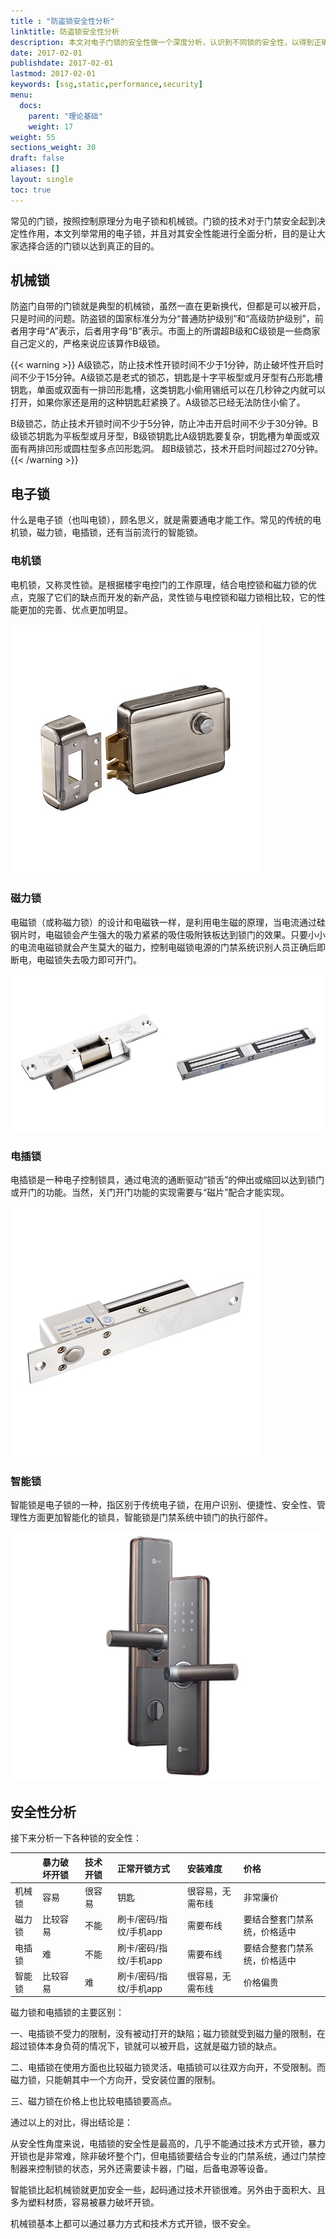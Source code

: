 ```yaml
---
title : "防盗锁安全性分析"
linktitle: 防盗锁安全性分析
description: 本文对电子门锁的安全性做一个深度分析，认识到不同锁的安全性，以得到正确选择和使用
date: 2017-02-01
publishdate: 2017-02-01
lastmod: 2017-02-01
keywords: [ssg,static,performance,security]
menu:
  docs:
    parent: "理论基础"
    weight: 17
weight: 55
sections_weight: 30
draft: false
aliases: []
layout: single
toc: true
---
```


常见的门锁，按照控制原理分为电子锁和机械锁。门锁的技术对于门禁安全起到决定性作用，本文列举常用的电子锁，并且对其安全性能进行全面分析，目的是让大家选择合适的门锁以达到真正的目的。

## 机械锁

防盗门自带的门锁就是典型的机械锁，虽然一直在更新换代，但都是可以被开启，只是时间的问题。防盗锁的国家标准分为分“普通防护级别”和“高级防护级别”，前者用字母“A”表示，后者用字母“B”表示。市面上的所谓超B级和C级锁是一些商家自己定义的，严格来说应该算作B级锁。

{{< warning >}}
A级锁芯，防止技术性开锁时间不少于1分钟，防止破坏性开启时间不少于15分钟。A级锁芯是老式的锁芯，钥匙是十字平板型或月牙型有凸形匙槽钥匙，单面或双面有一排凹形匙槽，这类钥匙小偷用锡纸可以在几秒钟之内就可以打开，如果你家还是用的这种钥匙赶紧换了。A级锁芯已经无法防住小偷了。

B级锁芯，防止技术开锁时间不少于5分钟，防止冲击开启时间不少于30分钟。B级锁芯钥匙为平板型或月牙型，B级锁钥匙比A级钥匙要复杂，钥匙槽为单面或双面有两排凹形或圆柱型多点凹形匙洞。
超B级锁芯，技术开启时间超过270分钟。
{{< /warning >}}

## 电子锁

什么是电子锁（也叫电锁），顾名思义，就是需要通电才能工作。常见的传统的电机锁，磁力锁，电插锁，还有当前流行的智能锁。

### 电机锁

电机锁，又称灵性锁。是根据楼宇电控门的工作原理，结合电控锁和磁力锁的优点，克服了它们的缺点而开发的新产品，灵性锁与电控锁和磁力锁相比较，它的性能更加的完善、优点更加明显。

![电机锁](images/intelligent-electric-lock.jpg)

### 磁力锁

电磁锁（或称磁力锁）的设计和电磁铁一样，是利用电生磁的原理，当电流通过硅钢片时，电磁锁会产生强大的吸力紧紧的吸住吸附铁板达到锁门的效果。只要小小的电流电磁锁就会产生莫大的磁力，控制电磁锁电源的门禁系统识别人员正确后即断电，电磁锁失去吸力即可开门。

![电磁锁-阴极锁](images/electric-Strike-lock.jpg)

### 电插锁

电插锁是一种电子控制锁具，通过电流的通断驱动“锁舌”的伸出或缩回以达到锁门或开门的功能。当然，关门开门功能的实现需要与“磁片”配合才能实现。

![电插锁](images/electric-bolt-lock.jpg)

### 智能锁

智能锁是电子锁的一种，指区别于传统电子锁，在用户识别、便捷性、安全性、管理性方面更加智能化的锁具，智能锁是门禁系统中锁门的执行部件。

![电插锁](images/intelligentlock.jpg)

## 安全性分析

接下来分析一下各种锁的安全性：

|  | 暴力破坏开锁 | 技术开锁 | 正常开锁方式 | 安装难度 | 价格 |
| :-- | :-- | :-- | :-- | :-- | :-- |
| 机械锁 | 容易 | 很容易 | 钥匙 | 很容易，无需布线 | 非常廉价 |
| 磁力锁 | 比较容易 | 不能 | 刷卡/密码/指纹/手机app | 需要布线 | 要结合整套门禁系统，价格适中 |
| 电插锁 | 难 | 不能 | 刷卡/密码/指纹/手机app | 需要布线 | 要结合整套门禁系统，价格适中 |
| 智能锁 | 比较容易 | 难 | 刷卡/密码/指纹/手机app | 很容易，无需布线 | 价格偏贵 |

磁力锁和电插锁的主要区别：

一、电插锁不受力的限制，没有被动打开的缺陷；磁力锁就受到磁力量的限制，在超过锁体本身负荷的情况下，锁就可以被开启，这就是磁力锁的缺点。

二、电插锁在使用方面也比较磁力锁灵活，电插锁可以往双方向开，不受限制。而磁力锁，只能朝其中一个方向开，受安装位置的限制。

三、磁力锁在价格上也比较电插锁要高点。

通过以上的对比，得出结论是：

从安全性角度来说，电插锁的安全性是最高的，几乎不能通过技术方式开锁，暴力开锁也是非常难，除非破坏整个门，但电插锁要结合专业的门禁系统，通过门禁控制器来控制锁的状态，另外还需要读卡器，门磁，后备电源等设备。

智能锁比起机械锁就更加安全一些，起码通过技术开锁很难。另外由于面积大、且多为塑料材质，容易被暴力破坏开锁。

机械锁基本上都可以通过暴力方式和技术方式开锁，很不安全。

